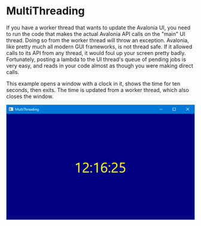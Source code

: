 # MultiThreading

If you have a worker thread that wants to update the Avalonia UI, you need to run the
code that makes the actual Avalonia API calls on the "main" UI thread. Doing so
from the worker thread will throw an exception. Avalonia, like pretty much all
modern GUI frameworks, is not thread safe. If it allowed calls to its API from
any thread, it would foul up your screen pretty badly. Fortunately, posting a
lambda to the UI thread's queue of pending jobs is very easy, and reads in your
code almost as though you were making direct calls.

This example opens a window with a clock in it, shows the time for ten seconds,
then exits. The time is updated from a worker thread, which also closes the
window.

![Yellow time in a blue window.](ScreenCap.png "Yellow time in a blue window.")